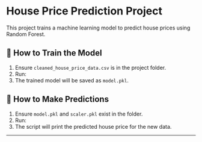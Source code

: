 # House Price Prediction Project

This project trains a machine learning model to predict house prices using Random Forest.

## 🔹 How to Train the Model
1. Ensure `cleaned_house_price_data.csv` is in the project folder.
2. Run:
3. The trained model will be saved as `model.pkl`.

## 🔹 How to Make Predictions
1. Ensure `model.pkl` and `scaler.pkl` exist in the folder.
2. Run:
3. The script will print the predicted house price for the new data.

---
